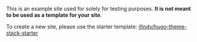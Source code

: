 This is an example site used for solely for testing purposes. **It is not meant to be used as a template for your site**. 

To create a new site, please use the starter template: [ifindv/hugo-theme-stack-starter](https://github.com/ifindv/hugo-theme-stack-starter/)